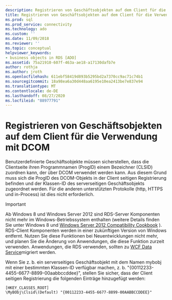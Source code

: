 ```yaml
---
description: Registrieren von Geschäftsobjekten auf dem Client für die Verwendung mit DCOM
title: Registrieren von Geschäftsobjekten auf dem Client für die Verwendung mit DCOM | Microsoft-Dokumentation
ms.prod: sql
ms.prod_service: connectivity
ms.technology: ado
ms.custom: ''
ms.date: 11/09/2018
ms.reviewer: ''
ms.topic: conceptual
helpviewer_keywords:
- business objects in RDS [ADO]
ms.assetid: 75a21910-607f-463a-ae18-a17130dafb7e
author: rothja
ms.author: jroth
ms.openlocfilehash: 611ebf58419d893b5295bd2a7370cc9ac71c74b1
ms.sourcegitcommit: 18a98ea6a30d448aa6195e10ea2413be7e837e94
ms.translationtype: MT
ms.contentlocale: de-DE
ms.lasthandoff: 08/27/2020
ms.locfileid: "88977791"
---
```

# <a name="registering-business-objects-on-the-client-for-use-with-dcom"></a>Registrieren von Geschäftsobjekten auf dem Client für die Verwendung mit DCOM
Benutzerdefinierte Geschäftsobjekte müssen sicherstellen, dass die Clientseite ihren Programmnamen (ProgID) einem Bezeichner (CLSID) zuordnen kann, der über DCOM verwendet werden kann. Aus diesem Grund muss sich die ProgID des DCOM-Objekts in der Client seitigen Registrierung befinden und der Klassen-ID des serverseitigen Geschäftsobjekts zugeordnet werden. Für die anderen unterstützten Protokolle (http, HTTPS und in-Process) ist dies nicht erforderlich.  
  
> [!IMPORTANT]
>  Ab Windows 8 und Windows Server 2012 sind RDS-Server Komponenten nicht mehr im Windows-Betriebssystem enthalten (weitere Details finden Sie unter Windows 8 und [Windows Server 2012 Compatibility Cookbook](https://www.microsoft.com/download/details.aspx?id=27416) ). RDS-Client Komponenten werden in einer zukünftigen Version von Windows entfernt. Nutzen Sie diese Funktionen bei Neuentwicklungen nicht mehr, und planen Sie die Änderung von Anwendungen, die diese Funktion zurzeit verwenden. Anwendungen, die RDS verwenden, sollten zu [WCF Data Service](https://go.microsoft.com/fwlink/?LinkId=199565)migriert werden.  
  
 Wenn Sie z. b. ein serverseitiges Geschäftsobjekt mit dem Namen mybobj mit einer bestimmten Klassen-ID verfügbar machen, z. b. "{00112233-4455-6677-8899-00aabbccddee}", stellen Sie sicher, dass der Client seitigen Registrierung die folgenden Einträge hinzugefügt werden:  
  
```console
[HKEY_CLASSES_ROOT]  
\MyBObj\Clsid\(Default) "{00112233-4455-6677-8899-00AABBCCDDEE}"  
```


